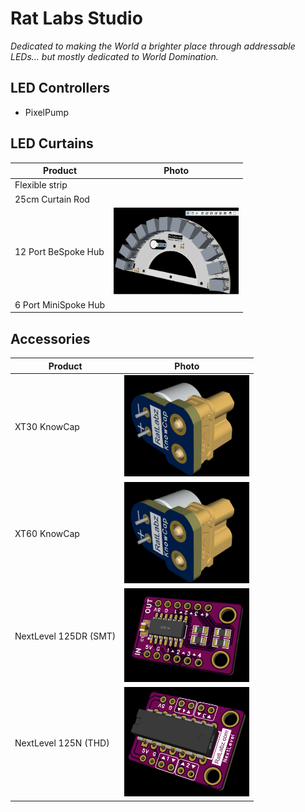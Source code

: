 # Rat Labs Studio

_Dedicated to making the World a brighter place through addressable LEDs... but mostly dedicated to World Domination._

## LED Controllers
- PixelPump

## LED Curtains
| Product          | Photo                                              |
|------------------|----------------------------------------------------|
| Flexible strip   |                                                    |
| 25cm Curtain Rod |                                                    |
| 12 Port BeSpoke Hub | <img src="assets/bespoke_spoke.jpg" width="200px"> |
|6 Port MiniSpoke Hub |                                                    |

## Accessories
| Product               | Photo                                               |
|-----------------------|-----------------------------------------------------|
| XT30 KnowCap          | <img src="assets/KnowCap.jpg" width="200px">        |
| XT60 KnowCap          | <img src="assets/KnowCap.jpg" width="200px">        |
| NextLevel 125DR (SMT) | <img src="assets/NextLevel125DR.jpg" width="200px"> |
| NextLevel 125N (THD)  | <img src="assets/NextLevel.jpg" width="200px">      |